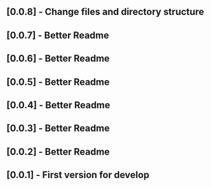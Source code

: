 ## [0.0.8] - Change files and directory structure
## [0.0.7] - Better Readme
## [0.0.6] - Better Readme
## [0.0.5] - Better Readme
## [0.0.4] - Better Readme
## [0.0.3] - Better Readme
## [0.0.2] - Better Readme
## [0.0.1] - First version for develop

